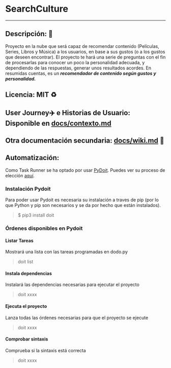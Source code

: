 # SearchCulture
---
## Descripción: :page_with_curl:

Proyecto en la nube que será capaz de recomendar contenido (Películas, Series, Libros y Música) a los usuarios, en base a sus gustos (o a los gustos que deseen encontrar). El proyecto te hará una serie de preguntas con el fin de procesarlas para conocer un poco la personalidad adecuada, y dependiendo de las respuestas, generar unos resultados acordes. En resumidas cuentas, es un ___recomendador de contenido según gustos y personalidad.___

## Licencia: MIT :recycle:

## User Journey:airplane: e Historias de Usuario: Disponible en [docs/contexto.md](https://github.com/migueorg/SearchCulture/blob/Objetivo-1/docs/contexto.md) 

## Otra documentación secundaria: [docs/wiki.md](https://github.com/migueorg/SearchCulture/blob/Objetivo-1/docs/wiki.md) :file_folder:

## Automatización:

Como Task Runner se ha optado por usar [PyDoit](https://pydoit.org/). Puedes ver su proceso de elección [aquí](https://github.com/migueorg/SearchCulture/blob/Objetivo-3/docs/taskrunner_choice.md).

### Instalación Pydoit
Para poder usar Pydoit es necesaria su instalación a traves de pip (por lo que Python y pip son necesarios y se da por hecho que están instalados).
> $ pip3 install doit

### Órdenes disponibles en Pydoit

#### Listar Tareas
Mostrará una lista con las tareas programadas en dodo.py
> doit list

#### Instala dependencias
Instalará las dependencias necesarias para ejecutar el proyecto
> doit xxxx

#### Ejecuta el proyecto
Lanza todas las órdenes necesarias para que el proyecto se ejecute
> doit xxxx

#### Comprobar sintaxis
Comprueba si la sintaxis está correcta
> doit xxxx